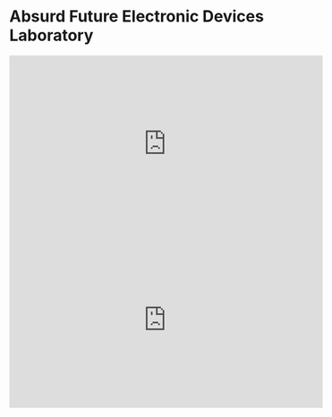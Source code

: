 # Absurd Future Electronic Devices Laboratory

<iframe width="560" height="315" src="https://www.youtube.com/embed/ERlBHyOjeLI?si=g0_rShwcd6GHH6ka" title="YouTube video player" frameborder="0" allow="accelerometer; autoplay; clipboard-write; encrypted-media; gyroscope; picture-in-picture; web-share" allowfullscreen></iframe>

<center><iframe width="560" height="315" src="https://www.youtube.com/embed/ERlBHyOjeLI?si=g0_rShwcd6GHH6ka&amp;loop=1&amp;autoplay=1" title="YouTube video player" frameborder="0" allow="accelerometer; autoplay; clipboard-write; encrypted-media; gyroscope; picture-in-picture; web-share" allowfullscreen></iframe></center>
